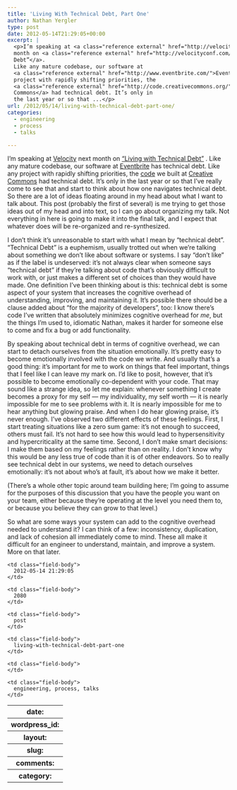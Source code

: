 ```yaml
---
title: 'Living With Technical Debt, Part One'
author: Nathan Yergler
type: post
date: 2012-05-14T21:29:05+00:00
excerpt: |
  <p>I’m speaking at <a class="reference external" href="http://velocityconf.com/velocity2012">Velocity</a> next
  month on <a class="reference external" href="http://velocityconf.com/velocity2012/public/schedule/detail/23703">“Living with Technical
  Debt”</a>.
  Like any mature codebase, our software at
  <a class="reference external" href="http://www.eventbrite.com/">Eventbrite</a> has technical debt. Like any
  project with rapidly shifting priorities, the
  <a class="reference external" href="http://code.creativecommons.org/">code</a> we built at <a class="reference external" href="http://creativecommons.org/">Creative
  Commons</a> had technical debt. It’s only in
  the last year or so that ...</p>
url: /2012/05/14/living-with-technical-debt-part-one/
categories:
  - engineering
  - process
  - talks

---
```

I’m speaking at [Velocity][1]  next month on [“Living with Technical Debt”][2] . Like any mature codebase, our software at [Eventbrite][3]  has technical debt. Like any project with rapidly shifting priorities, the [code][4]  we built at [Creative Commons][5]  had technical debt. It’s only in the last year or so that I’ve really come to see that and start to think about how one navigates technical debt. So there are a lot of ideas floating around in my head about what I want to talk about. This post (probably the first of several) is me trying to get those ideas out of my head and into text, so I can go about organizing my talk. Not everything in here is going to make it into the final talk, and I expect that whatever does will be re-organized and re-synthesized.

I don’t think it’s unreasonable to start with what I mean by “technical debt”. “Technical Debt” is a euphemism, usually trotted out when we’re talking about something we don’t like about software or systems. I say “don’t like” as if the label is undeserved: it’s not always clear when someone says “technical debt” if they’re talking about code that’s obviously difficult to work with, or just makes a different set of choices than they would have made. One definition I’ve been thinking about is this: technical debt is some aspect of your system that increases the cognitive overhead of understanding, improving, and maintaining it. It’s possible there should be a clause added about “for the majority of developers”, too: I know there’s code I’ve written that absolutely minimizes cognitive overhead for _me_, but the things I’m used to, idiomatic Nathan, makes it harder for someone else to come and fix a bug or add functionality.

By speaking about technical debt in terms of cognitive overhead, we can start to detach ourselves from the situation emotionally. It’s pretty easy to become emotionally involved with the code we write. And usually that’s a good thing: it’s important for me to work on things that feel important, things that I feel like I can leave my mark on. I’d like to posit, however, that it’s possible to become emotionally co-dependent with your code. That may sound like a strange idea, so let me explain: whenever something I create becomes a proxy for my self — my individuality, my self worth — it is nearly impossible for me to see problems with it. It is nearly impossible for me to hear anything but glowing praise. And when I do hear glowing praise, it’s never enough. I’ve observed two different effects of these feelings. First, I start treating situations like a zero sum game: it’s not enough to succeed, others must fail. It’s not hard to see how this would lead to hypersensitivity and hypercriticality at the same time. Second, I don’t make smart decisions: I make them based on my feelings rather than on reality. I don’t know why this would be any less true of code than it is of other endeavors. So to really see technical debt in our systems, we need to detach ourselves emotionally: it’s not about who’s at fault, it’s about how we make it better.

(There’s a whole other topic around team building here; I’m going to assume for the purposes of this discussion that you have the people you want on your team, either because they’re operating at the level you need them to, or because you believe they can grow to that level.)

So what are some ways your system can add to the cognitive overhead needed to understand it? I can think of a few: inconsistency, duplication, and lack of cohesion all immediately come to mind. These all make it difficult for an engineer to understand, maintain, and improve a system. More on that later.

<table class="docutils field-list" frame="void" rules="none">
  <col class="field-name" /> <col class="field-body" /> <tr class="field">
    <th class="field-name">
      date:
    </th>

    <td class="field-body">
      2012-05-14 21:29:05
    </td>
  </tr>

  <tr class="field">
    <th class="field-name">
      wordpress_id:
    </th>

    <td class="field-body">
      2080
    </td>
  </tr>

  <tr class="field">
    <th class="field-name">
      layout:
    </th>

    <td class="field-body">
      post
    </td>
  </tr>

  <tr class="field">
    <th class="field-name">
      slug:
    </th>

    <td class="field-body">
      living-with-technical-debt-part-one
    </td>
  </tr>

  <tr class="field">
    <th class="field-name">
      comments:
    </th>

    <td class="field-body">
    </td>
  </tr>

  <tr class="field">
    <th class="field-name">
      category:
    </th>

    <td class="field-body">
      engineering, process, talks
    </td>
  </tr>
</table>

 [1]: http://velocityconf.com/velocity2012
 [2]: http://velocityconf.com/velocity2012/public/schedule/detail/23703
 [3]: http://www.eventbrite.com/
 [4]: http://code.creativecommons.org/
 [5]: http://creativecommons.org/